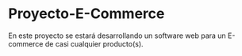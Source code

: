 # Proyecto-E-Commerce
En este proyecto se estará desarrollando un software web para un E-commerce de casi cualquier producto(s).
